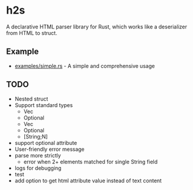 # h2s

A declarative HTML parser library for Rust, which works like a deserializer from HTML to struct.

## Example

- [examples/simple.rs](./examples/simple.rs) - A simple and comprehensive usage

## TODO

- Nested struct
- Support standard types
    - Vec<T>
    - Optional<T>
    - Vec<String>
    - Optional<String>
    - \[String;N\]
- support optional attribute
- User-friendly error message
- parse more strictly
  - error when 2+ elements matched for single String field
- logs for debugging
- test
- add option to get html attribute value instead of text content